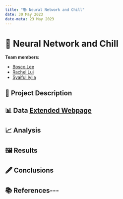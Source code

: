 ```yaml
---
title: "📚 Neural Network and Chill"
date: 30 May 2023
date-meta: 23 May 2023
---
```


# 🤖 Neural Network and Chill

**Team members:** 

- [Bosco Lee](https://github.com/Bosco0120)
- [Rachel Lui](https://github.com/luihc)
- [Syaiful Iylia](https://github.com/winterolller)

## 📝 Project Description

## 📊 Data <a href="data.html">Extended Webpage</a>


## 📈 Analysis

## 🖼️ Results

## 🖋️ Conclusions

## 📚 References---
